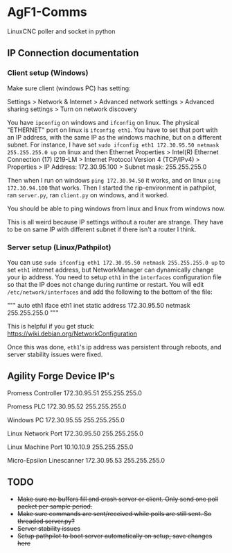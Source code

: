 # AgF1-Comms
LinuxCNC poller and socket in python


## IP Connection documentation

### Client setup (Windows)
Make sure client (windows PC) has setting:

Settings > Network & Internet > Advanced network settings > Advanced sharing settings > Turn on network discovery

You have `ipconfig` on windows and `ifconfig` on linux. The physical "ETHERNET" port on linux is `ifconfig eth1`. You have to set that port with an IP address, with the same IP as the windows machine, but on a different subnet. For instance, I have set `sudo ifconfig eth1 172.30.95.50 netmask 255.255.255.0 up` on linux and then Ethernet Properties > Intel(R) Ethernet Connection (17) I219-LM > Internet Protocol Version 4 (TCP/IPv4) > Properties > IP Address: 172.30.95.100 > Subnet mask: 255.255.255.0

Then when I run on windows `ping 172.30.94.50` it works, and on linux `ping 172.30.94.100` that works. Then I started the rip-environment in pathpilot, ran `server.py`, ran `client.py` on windows, and it worked.

You should be able to ping windows from linux and linux from windows now.

This is all weird because IP settings without a router are strange. They have to be on same IP with different subnet if there isn't a router I think.

### Server setup (Linux/Pathpilot)

You can use `sudo ifconfig eth1 172.30.95.50 netmask 255.255.255.0 up` to set `eth1` internet address, but NetworkManager can dynamically change your ip address. You need to setup `eth1` in the `interfaces` configuration file so that the IP does not change during runtime or restart. You will edit `/etc/network/interfaces` and add the following to the bottom of the file:

"""
auto eth1
iface eth1 inet static
    address 172.30.95.50
    netmask 255.255.255.0
"""

This is helpful if you get stuck: https://wiki.debian.org/NetworkConfiguration

Once this was done, `eth1`'s ip address was persistent through reboots, and server stability issues were fixed.

## Agility Forge Device IP's

Promess Controller
172.30.95.51
255.255.255.0

Promess PLC
172.30.95.52
255.255.255.0

Windows PC
172.30.95.55
255.255.255.0

Linux Network Port
172.30.95.50
255.255.255.0

Linux Machine Port
10.10.10.9
255.255.255.0

Micro-Epsilon Linescanner
172.30.95.53
255.255.255.0

## TODO

* ~~Make sure no buffers fill and crash server or client. Only send one poll packet per sample period.~~
* ~~Make sure commands are sent/received while polls are still sent. So threaded server.py?~~
* ~~Server stability issues~~
* ~~Setup pathpilot to boot server automatically on setup, save changes here~~